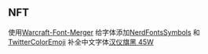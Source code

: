 ## NFT
使用[Warcraft-Font-Merger](https://github.com/nowar-fonts/Warcraft-Font-Merger) 给字体添加[NerdFontsSymbols](https://github.com/ryanoasis/nerd-fonts) 和[TwitterColorEmoji](https://github.com/13rac1/twemoji-color-font)
补全中文字体[汉仪旗黑 45W](https://hanyi.com.cn/productdetail?id=1544)
